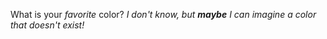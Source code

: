 What is your *favorite* color?
_I don't know, but **maybe** I can imagine a color that doesn't exist!_